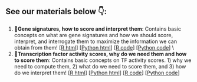## See our materials below 👇:
1. 💊**Gene signatures, how to score and interpret them**: Contains basic concepts on what are gene signatures and how we should score, interpret, and interrogate them to maximize the information we can obtain from them!
   [[R html](https://htmlpreview.github.io/?https://github.com/CellDiscoveryNetwork/teaching-resources/blob/gh-pages/gene-signatures-1/gene-signatures-R.html)]
   [[Python html](https://htmlpreview.github.io/?https://github.com/CellDiscoveryNetwork/teaching-resources/blob/gh-pages/gene-signatures-1/gene-signatures-py.html)]
   [[R code](https://github.com/CellDiscoveryNetwork/teaching-resources/blob/gh-pages/gene-signatures-1/gene-signatures-R.qmd)]
   [[Python code](https://github.com/CellDiscoveryNetwork/teaching-resources/blob/gh-pages/gene-signatures-1/gene-signatures-py.ipynb)] \
2. 💊**Transcription factor activity scores, why do we need them and how to score them**: Contains basic concepts on TF activity scores. 1) why we need to compute them, 2) what do we need to score them, and 3) how do we interpret them!
   [[R html](https://htmlpreview.github.io/?https://github.com/CellDiscoveryNetwork/teaching-resources/blob/gh-pages/tf-activities/tf-activity-scoring-R.html)]
   [[Python html](https://htmlpreview.github.io/?https://github.com/CellDiscoveryNetwork/teaching-resources/blob/gh-pages/tf-activities/tf-activity-scoring-py.html)]
   [[R code](https://github.com/CellDiscoveryNetwork/teaching-resources/blob/gh-pages/tf-activities/tf-activity-scoring-R.qmd)]
   [[Python code](https://github.com/CellDiscoveryNetwork/teaching-resources/blob/gh-pages/tf-activities/tf-activity-scoring.ipynb)]

